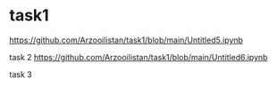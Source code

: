 # task1
https://github.com/Arzooilistan/task1/blob/main/Untitled5.ipynb


task 2
https://github.com/Arzooilistan/task1/blob/main/Untitled6.ipynb


task 3
